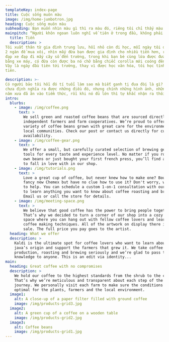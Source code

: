 ```yaml
---
templateKey: index-page
title: Cuộc sống muôn màu
image: /img/home-jumbotron.jpg
heading: Cuộc sống muôn màu
subheading: Bạn muốn nhìn màu gì thì ra màu đó, riêng tôi chỉ thấy màu của tiền
mainpitch: “Người khôn ngoan luôn nghĩ về tiên ở trong đầu, không phải trong tim.” —Jonathan Swift
  title: Tiền
  description: >
Tôi xuất thân từ gia đình trung lưu, hồi nhỏ còn đi học, mỗi ngày tôi được mẹ cho
2 ngàn để mua xôi, nhìn mấy đứa bạn được gia đình cho nhiều tiền hơn, rồi tôi phải
đạp xe đạp đi mấy cây số đến trường, trong khi bạn bè cùng lứa được đưa đến trường
bằng xe máy, có đứa còn được ba nó chở bằng chiếc corolla mới coóng đến trường...
Vậy là ngày đầu tiên tới trường, thay vì được học văn hóa, tôi học tính ganh tị đầu
tiên.

description: >-
Có người bảo tôi hồi đó tí tuổi làm sao mà biết ganh tị đua đòi là gì? Thì đúng là 
chưa định nghĩa ra được những điều đó, nhưng chính những hình ảnh, những hành động
năm xưa đã ăn vào tiềm thức, rồi khi nó đủ lớn thì tự khắc nhận ra thôi.
intro:
  blurbs:
    - image: /img/coffee.png
      text: >
        We sell green and roasted coffee beans that are sourced directly from
        independent farmers and farm cooperatives. We’re proud to offer a
        variety of coffee beans grown with great care for the environment and
        local communities. Check our post or contact us directly for current
        availability.
    - image: /img/coffee-gear.png
      text: >
        We offer a small, but carefully curated selection of brewing gear and
        tools for every taste and experience level. No matter if you roast your
        own beans or just bought your first french press, you’ll find a gadget
        to fall in love with in our shop.
    - image: /img/tutorials.png
      text: >
        Love a great cup of coffee, but never knew how to make one? Bought a
        fancy new Chemex but have no clue how to use it? Don't worry, we’re here
        to help. You can schedule a custom 1-on-1 consultation with our baristas
        to learn anything you want to know about coffee roasting and brewing.
        Email us or call the store for details.
    - image: /img/meeting-space.png
      text: >
        We believe that good coffee has the power to bring people together.
        That’s why we decided to turn a corner of our shop into a cozy meeting
        space where you can hang out with fellow coffee lovers and learn about
        coffee making techniques. All of the artwork on display there is for
        sale. The full price you pay goes to the artist.
  heading: What we offer
  description: >
    Kaldi is the ultimate spot for coffee lovers who want to learn about their
    java’s origin and support the farmers that grew it. We take coffee
    production, roasting and brewing seriously and we’re glad to pass that
    knowledge to anyone. This is an edit via identity...
main:
  heading: Great coffee with no compromises
  description: >
    We hold our coffee to the highest standards from the shrub to the cup.
    That’s why we’re meticulous and transparent about each step of the coffee’s
    journey. We personally visit each farm to make sure the conditions are
    optimal for the plants, farmers and the local environment.
  image1:
    alt: A close-up of a paper filter filled with ground coffee
    image: /img/products-grid3.jpg
  image2:
    alt: A green cup of a coffee on a wooden table
    image: /img/products-grid2.jpg
  image3:
    alt: Coffee beans
    image: /img/products-grid1.jpg
---
```

